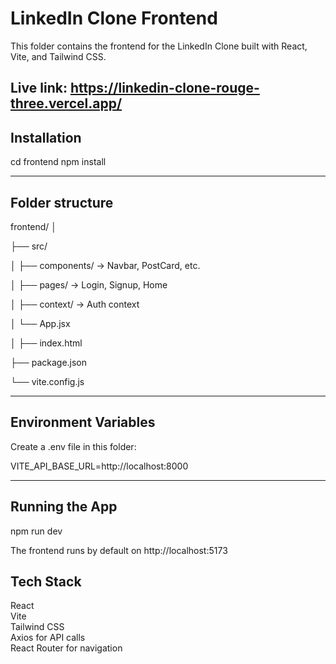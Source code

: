 # LinkedIn Clone Frontend

This folder contains the frontend for the LinkedIn Clone built with React, Vite, and Tailwind CSS.


Live link: https://linkedin-clone-rouge-three.vercel.app/
------------------------------------------
Installation
------------------------------------------

cd frontend
npm install

------------------------------------------
Folder structure
------------------------------------------

frontend/
│

├── src/

│   ├── components/    -> Navbar, PostCard, etc.

│   ├── pages/         -> Login, Signup, Home

│   ├── context/       -> Auth context


│   └── App.jsx

│
├── index.html

├── package.json

└── vite.config.js


------------------------------------------
Environment Variables
------------------------------------------

Create a .env file in this folder:

VITE_API_BASE_URL=http://localhost:8000


------------------------------------------
Running the App
------------------------------------------

npm run dev

The frontend runs by default on http://localhost:5173


Tech Stack
------------------------------------------

React  
Vite  
Tailwind CSS  
Axios for API calls  
React Router for navigation
